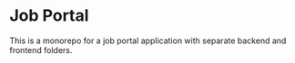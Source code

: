 # Job Portal

This is a monorepo for a job portal application with separate backend and frontend folders.
